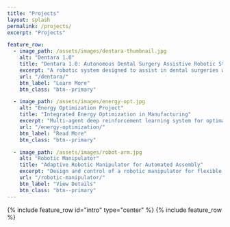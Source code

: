 ```yaml
---
title: "Projects"
layout: splash
permalink: /projects/
excerpt: "Projects"

feature_row:
  - image_path: /assets/images/dentara-thumbnail.jpg
    alt: "Dentara 1.0"
    title: "Dentara 1.0: Autonomous Dental Surgery Assistive Robotic Station"
    excerpt: "A robotic system designed to assist in dental surgeries with autonomous instrument handling, real-time computer vision, and safety-aware control."
    url: "/dentara/"
    btn_label: "Learn More"
    btn_class: "btn--primary"

  - image_path: /assets/images/energy-opt.jpg
    alt: "Energy Optimization Project"
    title: "Integrated Energy Optimization in Manufacturing"
    excerpt: "Multi-agent deep reinforcement learning system for optimal control of manufacturing microgrids integrating renewable sources and battery storage."
    url: "/energy-optimization/"
    btn_label: "Read More"
    btn_class: "btn--primary"

  - image_path: /assets/images/robot-arm.jpg
    alt: "Robotic Manipulator"
    title: "Adaptive Robotic Manipulator for Automated Assembly"
    excerpt: "Design and control of a robotic manipulator for flexible manufacturing with force feedback and adaptive motion planning."
    url: "/robotic-manipulator/"
    btn_label: "View Details"
    btn_class: "btn--primary"
---
```


{% include feature_row id="intro" type="center" %}
{% include feature_row %}
